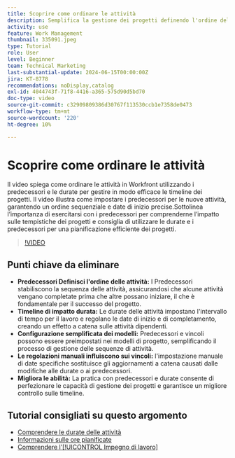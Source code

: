 ```yaml
---
title: Scoprire come ordinare le attività
description: Semplifica la gestione dei progetti definendo l'ordine delle attività con i predecessori, impostando le tempistiche attraverso le durate, semplificando le sequenze utilizzando i modelli, evitando vincoli manuali e perfezionando le competenze con la pratica.
activity: use
feature: Work Management
thumbnail: 335091.jpeg
type: Tutorial
role: User
level: Beginner
team: Technical Marketing
last-substantial-update: 2024-06-15T00:00:00Z
jira: KT-8778
recommendations: noDisplay,catalog
exl-id: 4044743f-71f8-4416-a365-575d90d5bd70
doc-type: video
source-git-commit: c32909809386d30767f113530ccb1e7358de0473
workflow-type: tm+mt
source-wordcount: '220'
ht-degree: 10%

---
```


# Scoprire come ordinare le attività

Il video spiega come ordinare le attività in Workfront utilizzando i predecessori e le durate per gestire in modo efficace le timeline dei progetti.
Il video illustra come impostare i predecessori per le nuove attività, garantendo un ordine sequenziale e date di inizio precise.
&#x200B;Sottolinea l’importanza di esercitarsi con i predecessori per comprenderne l’impatto sulle tempistiche dei progetti e consiglia di utilizzare le durate e i predecessori per una pianificazione efficiente dei progetti.


>[!VIDEO](https://video.tv.adobe.com/v/3447328/?quality=12&learn=on&enablevpops&captions=ita)

## Punti chiave da eliminare

* **Predecessori Definisci l&#39;ordine delle attività:** I Predecessori stabiliscono la sequenza delle attività, assicurandosi che alcune attività vengano completate prima che altre possano iniziare, il che è fondamentale per il successo del progetto. &#x200B;
* **Timeline di impatto durata:** Le durate delle attività impostano l&#39;intervallo di tempo per il lavoro e regolano le date di inizio e di completamento, creando un effetto a catena sulle attività dipendenti. &#x200B;
* **Configurazione semplificata dei modelli:** Predecessori e vincoli possono essere preimpostati nei modelli di progetto, semplificando il processo di gestione delle sequenze di attività. &#x200B;
* **Le regolazioni manuali influiscono sui vincoli:** l&#39;impostazione manuale di date specifiche sostituisce gli aggiornamenti a catena causati dalle modifiche alle durate o ai predecessori. &#x200B;
* **Migliora le abilità:** La pratica con predecessori e durate consente di perfezionare le capacità di gestione dei progetti e garantisce un migliore controllo sulle timeline.

## Tutorial consigliati su questo argomento

* [Comprendere le durate delle attività](/help/manage-work/tasks/understand-task-durations.md)
* [Informazioni sulle ore pianificate](/help/manage-work/tasks/understand-planned-hours.md)
* [Comprendere l’[!UICONTROL Impegno di lavoro]](/help/manage-work/tasks/understand-work-effort.md)
